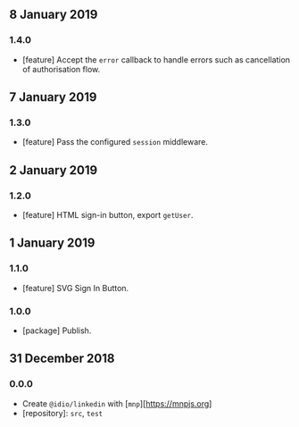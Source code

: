 ## 8 January 2019

### 1.4.0

- [feature] Accept the `error` callback to handle errors such as cancellation of authorisation flow.

## 7 January 2019

### 1.3.0

- [feature] Pass the configured `session` middleware.

## 2 January 2019

### 1.2.0

- [feature] HTML sign-in button, export `getUser`.

## 1 January 2019

### 1.1.0

- [feature] SVG Sign In Button.

### 1.0.0

- [package] Publish.

## 31 December 2018

### 0.0.0

- Create `@idio/linkedin` with [`mnp`][https://mnpjs.org]
- [repository]: `src`, `test`
